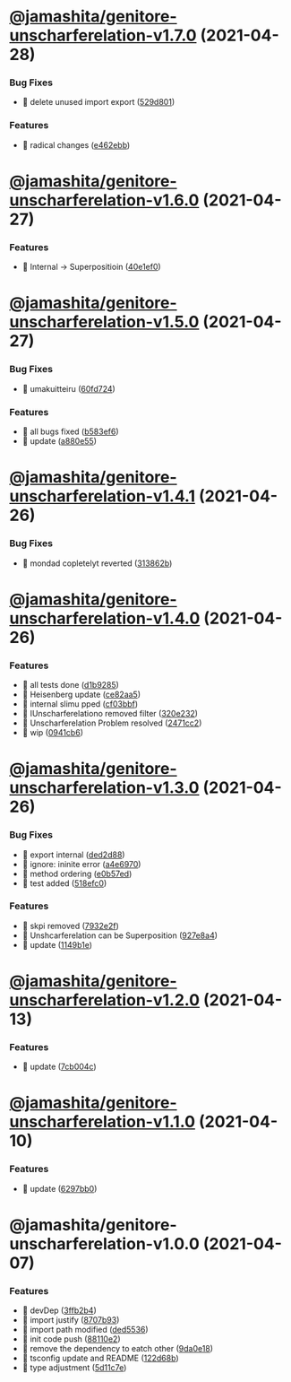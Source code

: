 # [@jamashita/genitore-unscharferelation-v1.7.0](https://github.com/jamashita/genitore/compare/@jamashita/genitore-unscharferelation-v1.6.0...@jamashita/genitore-unscharferelation-v1.7.0) (2021-04-28)


### Bug Fixes

* 🐛 delete unused import export ([529d801](https://github.com/jamashita/genitore/commit/529d801c1fbd308c0096a53b2f57963d217c90a4))


### Features

* 🎸 radical changes ([e462ebb](https://github.com/jamashita/genitore/commit/e462ebb3ad3dde3c2fa27bb0d4f04cfb3fc5e31c))

# [@jamashita/genitore-unscharferelation-v1.6.0](https://github.com/jamashita/genitore/compare/@jamashita/genitore-unscharferelation-v1.5.0...@jamashita/genitore-unscharferelation-v1.6.0) (2021-04-27)


### Features

* 🎸 Internal -> Superpositioin ([40e1ef0](https://github.com/jamashita/genitore/commit/40e1ef0e5b0691fcbecbac92f2c2fc456fda37a2))

# [@jamashita/genitore-unscharferelation-v1.5.0](https://github.com/jamashita/genitore/compare/@jamashita/genitore-unscharferelation-v1.4.1...@jamashita/genitore-unscharferelation-v1.5.0) (2021-04-27)


### Bug Fixes

* 🐛 umakuitteiru ([60fd724](https://github.com/jamashita/genitore/commit/60fd72420c675a43ab98fc4c608dfbbdab4ed564))


### Features

* 🎸 all bugs fixed ([b583ef6](https://github.com/jamashita/genitore/commit/b583ef6341163e441d87cd2b9a3d90886cc61226))
* 🎸 update ([a880e55](https://github.com/jamashita/genitore/commit/a880e55ed6c17a53a65d028e79e4476534849f0a))

# [@jamashita/genitore-unscharferelation-v1.4.1](https://github.com/jamashita/genitore/compare/@jamashita/genitore-unscharferelation-v1.4.0...@jamashita/genitore-unscharferelation-v1.4.1) (2021-04-26)


### Bug Fixes

* 🐛 mondad copletelyt reverted ([313862b](https://github.com/jamashita/genitore/commit/313862b1f13f0cd7ea01c934c31d59e2201258cd))

# [@jamashita/genitore-unscharferelation-v1.4.0](https://github.com/jamashita/genitore/compare/@jamashita/genitore-unscharferelation-v1.3.0...@jamashita/genitore-unscharferelation-v1.4.0) (2021-04-26)


### Features

* 🎸 all tests done ([d1b9285](https://github.com/jamashita/genitore/commit/d1b92853cd16c7e2b3bfe750e3c690f0ac4d7cde))
* 🎸 Heisenberg update ([ce82aa5](https://github.com/jamashita/genitore/commit/ce82aa52ca1a97d25198e577f4cf6e6d603169c1))
* 🎸 internal slimu pped ([cf03bbf](https://github.com/jamashita/genitore/commit/cf03bbf6b851801bbbf8809a62731ca2c3ae097c))
* 🎸 IUnscharferelationo removed filter ([320e232](https://github.com/jamashita/genitore/commit/320e232a5e1325d6a22f3cb6cbd2fc15ec438b65))
* 🎸 Unscharferelation Problem resolved ([2471cc2](https://github.com/jamashita/genitore/commit/2471cc2a74a580b1c767da5a0189b7d0b67541fe))
* 🎸 wip ([0941cb6](https://github.com/jamashita/genitore/commit/0941cb6f596e2786de46666104c73631f913bde5))

# [@jamashita/genitore-unscharferelation-v1.3.0](https://github.com/jamashita/genitore/compare/@jamashita/genitore-unscharferelation-v1.2.0...@jamashita/genitore-unscharferelation-v1.3.0) (2021-04-26)


### Bug Fixes

* 🐛 export internal ([ded2d88](https://github.com/jamashita/genitore/commit/ded2d88ebea2579ec5dc224a9495e640f0528a1b))
* 🐛 ignore: ininite error ([a4e6970](https://github.com/jamashita/genitore/commit/a4e697020723c506b204ddcc6a7506d6d8ac0ee8))
* 🐛 method ordering ([e0b57ed](https://github.com/jamashita/genitore/commit/e0b57ed5a1a2e53b09e861ed30da360efb34dea1))
* 🐛 test added ([518efc0](https://github.com/jamashita/genitore/commit/518efc0165e55c1ce0c657043036ce1c71adde4b))


### Features

* 🎸 skpi removed ([7932e2f](https://github.com/jamashita/genitore/commit/7932e2f74e617f6cfd3c057e48ad417ab98b92fb))
* 🎸 Unshcarferelation can be Superposition ([927e8a4](https://github.com/jamashita/genitore/commit/927e8a475f072006c7db83755d325a721c42cb3b))
* 🎸 update ([1149b1e](https://github.com/jamashita/genitore/commit/1149b1e7804c75743474e8de73e8fc9bc625d07e))

# [@jamashita/genitore-unscharferelation-v1.2.0](https://github.com/jamashita/genitore/compare/@jamashita/genitore-unscharferelation-v1.1.0...@jamashita/genitore-unscharferelation-v1.2.0) (2021-04-13)


### Features

* 🎸 update ([7cb004c](https://github.com/jamashita/genitore/commit/7cb004c658752344b4563453a14fb6942cbaeb22))

# [@jamashita/genitore-unscharferelation-v1.1.0](https://github.com/jamashita/genitore/compare/@jamashita/genitore-unscharferelation-v1.0.0...@jamashita/genitore-unscharferelation-v1.1.0) (2021-04-10)


### Features

* 🎸 update ([6297bb0](https://github.com/jamashita/genitore/commit/6297bb0bf1dc059c9b65d35ab52337602b26ff9e))

# @jamashita/genitore-unscharferelation-v1.0.0 (2021-04-07)


### Features

* 🎸 devDep ([3ffb2b4](https://github.com/jamashita/genitore/commit/3ffb2b4985e6476f07f6b087274622521556cd50))
* 🎸 import justify ([8707b93](https://github.com/jamashita/genitore/commit/8707b93683ca83c0c90532de01f38606a9829b85))
* 🎸 import path modified ([ded5536](https://github.com/jamashita/genitore/commit/ded553665e990d368301278fe73143fae8ad2aaf))
* 🎸 init code push ([88110e2](https://github.com/jamashita/genitore/commit/88110e2707ab6674d83aced1bea36abe53a96d9c))
* 🎸 remove the dependency to eatch other ([9da0e18](https://github.com/jamashita/genitore/commit/9da0e187fc874b3d22e0654069516adf7ca3ce97))
* 🎸 tsconfig update and README ([122d68b](https://github.com/jamashita/genitore/commit/122d68b5ce08a75bec07273f583ee2cc12f83189))
* 🎸 type adjustment ([5d11c7e](https://github.com/jamashita/genitore/commit/5d11c7e439ace7db89017bdb223511669b685bbe))
